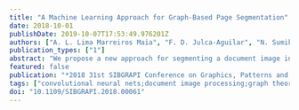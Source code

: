 ```yaml
---
title: "A Machine Learning Approach for Graph-Based Page Segmentation"
date: 2018-10-01
publishDate: 2019-10-07T17:53:49.976201Z
authors: ["A. L. Lima Marreiros Maia", "F. D. Julca-Aguilar", "N. Sumiko Tomita Hirata"]
publication_types: ["1"]
abstract: "We propose a new approach for segmenting a document image into its page components (e.g. text, graphics and tables). Our approach consists of two main steps. In the first step, a set of scores corresponding to the output of a convolutional neural network, one for each of the possible page component categories, is assigned to each connected component in the document. The labeled connected components define a fuzzy over-segmentation of the page. In the second step, spatially close connected components that are likely to belong to a same page component are grouped together. This is done by building an attributed region adjacency graph of the connected components and modeling the problem as an edge removal problem. Edges are then kept or removed based on a pre-trained classifier. The resulting groups, defined by the connected subgraphs, correspond to the detected page components. We evaluate our method on the ICDAR2009 dataset. Results show that our method effectively segments pages, being able to detect the nine types of page components. Furthermore, as our approach is based on simple machine learning models and graph-based techniques, it should be easily adapted to the segmentation of a variety of document types."
featured: false
publication: "*2018 31st SIBGRAPI Conference on Graphics, Patterns and Images (SIBGRAPI)*"
tags: ["convolutional neural nets;document image processing;graph theory;image segmentation;learning (artificial intelligence);edge removal problem;close connected components;fuzzy over-segmentation;convolutional neural network;page components detection;document image;machine learning approach;graph-based page segmentation;Image segmentation;Layout;Image edge detection;Machine learning;Training;Page segmentation", "document image", "machine learning", "graph", "connected components classification", "convolutional neural network"]
doi: "10.1109/SIBGRAPI.2018.00061"
---
```


